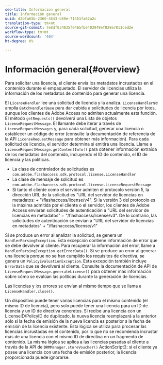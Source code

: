 ```yaml
---
seo-title: Información general
title: Información general
uuid: d3bfa65b-2360-4843-b59e-71451fa62a2c
translation-type: tm+mt
source-git-commit: 7e8df034035fe465fbe403949ef828e7811ced2e
workflow-type: tm+mt
source-wordcount: '404'
ht-degree: 0%

---
```



# Información general{#overview}

Para solicitar una licencia, el cliente envía los metadatos incrustados en el contenido durante el empaquetado. El servidor de licencias utiliza la información de los metadatos de contenido para generar una licencia.

El `LicenseHandler` lee una solicitud de licencia y la analiza. `LicenseHandler`se amplía  `BatchHandlerBase` para dar cabida a solicitudes de licencia por lotes, aunque los clientes de Adobe Access no admiten actualmente esta función. El método `getRequests()` devolverá una Lista de objetos `LicenseRequestMessage`. El llamante debe iterar a través de `LicenseRequestMessages` y, para cada solicitud, generar una licencia o establecer un código de error (consulte la documentación de referencia de la API `LicenseRequestMessage` para obtener más información). Para cada solicitud de licencia, el servidor determina si emitirá una licencia. Llame a `LicenseRequestMessage.getContentInfo()` para obtener información extraída de los metadatos del contenido, incluyendo el ID de contenido, el ID de licencia y las políticas.

* La clase de controlador de solicitudes es `com.adobe.flashaccess.sdk.protocol.license.LicenseHandler`
* La clase de mensaje de solicitud es `com.adobe.flashaccess.sdk.protocol.license.LicenseRequestMessage`
* Si tanto el cliente como el servidor admiten el protocolo versión 5, la dirección URL de la solicitud es &quot;URL del servidor de licencias en metadatos: + &quot;/flashaccess/license/v4&quot;. Si la versión 3 del protocolo es la máxima admitida por el cliente o el servidor, los clientes de Adobe Access enviarán solicitudes de autenticación a &quot;URL del servidor de licencias en metadatos&quot; + &quot;/flashaccess/license/v3&quot;. De lo contrario, las solicitudes de autenticación se envían a &quot;URL del servidor de licencias en metadatos&quot; + &quot;/flashaccess/license/v1&quot;

Si se produce un error al analizar la solicitud, se genera un `HandlerParsingException`. Esta excepción contiene información de error que se debe devolver al cliente. Para recuperar la información del error, llame a `HandlerParsingException.getErrorData()`. Si se produce un error al generar una licencia porque no se han cumplido los requisitos de directiva, se genera un `PolicyEvaluationException`. Esta excepción también incluye `ErrorData` que se devolverá al cliente. Consulte la documentación de API de `LicenseRequestMessage.generateLicense()` para obtener más información sobre cómo se evalúan las políticas durante la generación de licencias.

Las licencias y los errores se envían al mismo tiempo que se llama a `LicenseHandler.close()`.

Un dispositivo puede tener varias licencias para el mismo contenido (el mismo ID de licencia), pero solo puede tener una licencia para un ID de licencia y un ID de directiva concretos. Si recibe una licencia con un LicenseID/PolicyID de duplicado, la nueva licencia reemplazará a la anterior sólo si la fecha de emisión de la nueva licencia es posterior a la fecha de emisión de la licencia existente. Esta lógica se utiliza para procesar las licencias incrustadas en el contenido, por lo que no se recomienda incrustar más de una licencia con el mismo ID de directiva en un fragmento de contenido. La misma lógica se aplica a las licencias pasadas al cliente a través de la API de `DRMManager.storeVoucher()` ActionScript3; si el cliente ya posee una licencia con una fecha de emisión posterior, la licencia proporcionada puede ignorarse.
